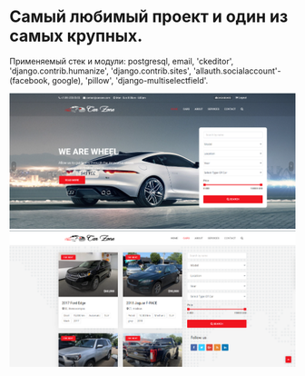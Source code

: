 <h1>Самый любимый проект и один из самых крупных. 
</h1>

Применяемый стек и модули: 
postgresql, email, 'ckeditor', 
'django.contrib.humanize', 'django.contrib.sites', 
'allauth.socialaccount'- (facebook, google),
'pillow', 'django-multiselectfield'.


![Kirill's GitHub Banner](./2023-05-24_22-12-53.png)
![Kirill's GitHub Banner](./2023-05-24_22-13-52.png)

<br>
